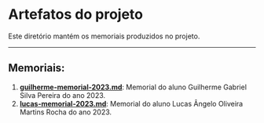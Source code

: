 # Artefatos do projeto

Este diretório mantém os memoriais produzidos no projeto. 

---

## Memoriais:
1. [**guilherme-memorial-2023.md**](https://github.com/ICEI-PUC-Minas-PPLES-TI/plf-es-2023-1-tcci-0393100-dev-plataformaapoioavaliacoesprojetos/blob/master/Artefatos/Memorial/guilherme-memorial-2023.md): Memorial do aluno Guilherme Gabriel Silva Pereira do ano 2023.
2. [**lucas-memorial-2023.md**](https://github.com/ICEI-PUC-Minas-PPLES-TI/plf-es-2023-1-tcci-0393100-dev-plataformaapoioavaliacoesprojetos/blob/master/Artefatos/Memorial/lucas-memorial-2023.md): Memorial do aluno Lucas Ângelo Oliveira Martins Rocha do ano 2023.
